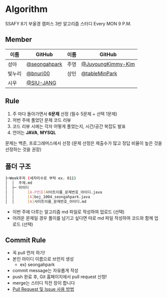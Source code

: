 # Algorithm
SSAFY 8기 부울경 캠퍼스 3반 알고리즘 스터디
Every MON 9 P.M.

## Member

|이름|GitHub|이름|GitHub|
|---|---|---|---|
|성아|[@seongahpark](https://github.com/seongahpark)|주영|[@JuyoungKimmy-Kim](https://github.com/JuyoungKimmy-Kim)|
|빛누리|[@bnuri00](https://github.com/bnuri00)|상민|[@tableMinPark](https://github.com/tableMinPark)|
|시우|[@SIU-JANG](https://github.com/SIU-JANG)|

## Rule

1) 주 마다 돌아가면서 **6문제** 선정 (필수 5문제 + 선택 1문제)
2) 저번 주에 풀었던 문제 코드 리뷰
3) 코드 리뷰 시에는 각자 어떻게 풀었는지, 시간/공간 복잡도 발표
4) 언어는 **JAVA**, **MYSQL**

문제는 백준, 프로그래머스에서 선정
(문제 선정은 제출수가 많고 정답 비율이 높은 것을 선정하는 것을 권장)

## 폴더 구조
```sh
├─Week주차 (세자리수로 부탁 ex. 011)
│  │  주제.md
│  ├─ 아이디
│  │      [A-F번호]사이트이름_문제번호_아이디.java
│  │      [A]boj_1004_seongahpark.java
│  │      [A]사이트이름_문제번호_아이디.md
```
+ 이번 주에 다루는 알고리즘 md 파일로 작성하여 업로드 (선택)
+ 어려운 문제일 경우 풀이를 남기고 싶다면 따로 md 파일 작성하여 코드와 함께 업로드 (선택)

## Commit Rule
+ 꼭 pull 먼저 하기!
+ 본인 아이디 이름으로 브런치 생성
  - ex) seongahpark
+ commit message는 자유롭게 작성
+ push 완료 후, Git 홈페이지에서 pull request 신청!
+ merge는 스터디 직전 장이 합니다
+ [Pull Request 및 Issue 사용 방법](https://north-recorder-449.notion.site/PULL-REQUEST-97951f36e13f489a9c5f9d912e81d135)
